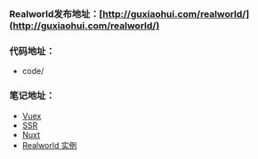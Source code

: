 ### Realworld发布地址：[http://guxiaohui.com/realworld/](http://guxiaohui.com/realworld/)

### 代码地址：
- code/

### 笔记地址：
- [Vuex](https://www.yuque.com/docs/share/eb275f1c-c12c-4b48-b3db-72d57db61c07?#)
- [SSR](https://www.yuque.com/docs/share/6e4bc3a6-133f-4277-a860-28b339e2cdff?#)
- [Nuxt](https://www.yuque.com/docs/share/5c3b1ebe-1dd8-4ca7-a231-84e3ac562f7c?#)
- [Realworld 实例](https://www.yuque.com/docs/share/327c05b3-0f09-4882-8576-1cdb69229d5e?#)